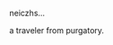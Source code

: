 neiczhs...

a traveler from purgatory.

<!---
neiczhs/neiczhs is a ✨ special ✨ repository because its `README.md` (this file) appears on your GitHub profile.
You can click the Preview link to take a look at your changes.
--->
